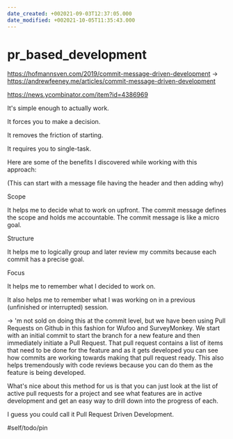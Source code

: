 ```yaml
---
date_created: +002021-09-03T12:37:05.000
date_modified: +002021-10-05T11:35:43.000
---
```


# pr_based_development

https://hofmannsven.com/2019/commit-message-driven-development -> https://andrewfeeney.me/articles/commit-message-driven-development

https://news.ycombinator.com/item?id=4386969

It's simple enough to actually work.

It forces you to make a decision.

It removes the friction of starting.

It requires you to single-task.

Here are some of the benefits I discovered while working with this approach:

(This can start with a message file having the header and then adding why)

Scope

It helps me to decide what to work on upfront. The commit message defines the scope and holds me accountable. The commit message is like a micro goal.

Structure

It helps me to logically group and later review my commits because each commit has a precise goal.

Focus

It helps me to remember what I decided to work on.

It also helps me to remember what I was working on in a previous (unfinished or interrupted) session.

-> 'm not sold on doing this at the commit level, but we have been using Pull Requests on Github in this fashion for Wufoo and SurveyMonkey. We start with an initial commit to start the branch for a new feature and then immediately initiate a Pull Request. That pull request contains a list of items that need to be done for the feature and as it gets developed you can see how commits are working towards making that pull request ready. This also helps tremendously with code reviews because you can do them as the feature is being developed.

What's nice about this method for us is that you can just look at the list of active pull requests for a project and see what features are in active development and get an easy way to drill down into the progress of each.

I guess you could call it Pull Request Driven Development.

#self/todo/pin
